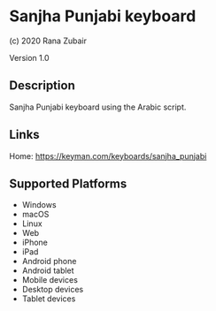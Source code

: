 Sanjha Punjabi keyboard
==============

(c) 2020 Rana Zubair

Version 1.0

Description
-----------

Sanjha Punjabi keyboard using the Arabic script.

Links
-----
Home: https://keyman.com/keyboards/sanjha_punjabi

Supported Platforms
-------------------
 * Windows
 * macOS
 * Linux
 * Web
 * iPhone
 * iPad
 * Android phone
 * Android tablet
 * Mobile devices
 * Desktop devices
 * Tablet devices

